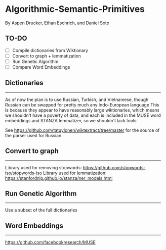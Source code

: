 # Algorithmic-Semantic-Primitives
By Aspen Drucker, Ethan Eschrich, and Daniel Soto
## TO-DO
- [ ] Compile dictionaries from Wiktionary
- [ ] Convert to graph + lemmatization
- [ ] Run Genetic Algorithm
- [ ] Compare Word Embeddings

## Dictionaries
---
As of now the plan is to use Russian, Turkish, and Vietnamese, though Russian can be swapped for pretty much any Indo-European language
This is because they appear to have reasonably large wiktionaries, which means we shouldn't have a poverty of data, and each is included in the MUSE word embeddings and STANZA lemmatizer, so we shouldn't lack tools

See https://github.com/tatuylonen/wiktextract/tree/master for the source of the parser used for Russian

## Convert to graph
---
Library used for removing stopwords: https://github.com/stopwords-iso/stopwords-iso
Library used for lemmatization: https://stanfordnlp.github.io/stanza/ner_models.html

## Run Genetic Algorithm
---
Use a subset of the full dictionaries

## Word Embeddings
---
https://github.com/facebookresearch/MUSE
